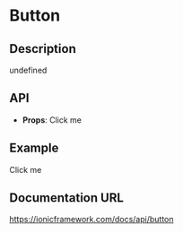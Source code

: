 # Button

## Description
undefined

## API
- **Props**: <IonButton>Click me</IonButton>

## Example
<IonButton>Click me</IonButton>

## Documentation URL
https://ionicframework.com/docs/api/button
